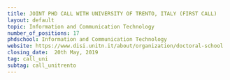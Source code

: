 ```yaml
---
title: JOINT PHD CALL WITH UNIVERSITY OF TRENTO, ITALY (FIRST CALL)
layout: default
topic: Information and Communication Technology
number_of_positions: 17
phdschool: Information and Communication Technology
website: https://www.disi.unitn.it/about/organization/doctoral-school
closing_date:  20th May, 2019
tag: call_uni
subtag: call_unitrento
---
```

